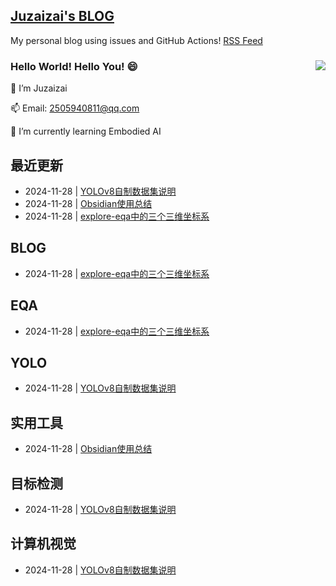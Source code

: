 ## [Juzaizai's BLOG](https://github.com/aqvq/aqvq)

My personal blog using issues and GitHub Actions! [RSS Feed](https://raw.githubusercontent.com/aqvq/aqvq/main/feed.xml) 

### Hello World! Hello You! 😄  <image align="right" src="https://github-readme-stats.vercel.app/api?username=aqvq&show_icons=true&hide_title=true&theme=gradient" />

🔭 I’m Juzaizai

📫 Email: 2505940811@qq.com

🌱 I’m currently learning Embodied AI

## 最近更新
- 2024-11-28 | [YOLOv8自制数据集说明](https://github.com/aqvq/aqvq/issues/3)
- 2024-11-28 | [Obsidian使用总结](https://github.com/aqvq/aqvq/issues/2)
- 2024-11-28 | [explore-eqa中的三个三维坐标系](https://github.com/aqvq/aqvq/issues/1)
## BLOG
- 2024-11-28 | [explore-eqa中的三个三维坐标系](https://github.com/aqvq/aqvq/issues/1)
## EQA
- 2024-11-28 | [explore-eqa中的三个三维坐标系](https://github.com/aqvq/aqvq/issues/1)
## YOLO
- 2024-11-28 | [YOLOv8自制数据集说明](https://github.com/aqvq/aqvq/issues/3)
## 实用工具
- 2024-11-28 | [Obsidian使用总结](https://github.com/aqvq/aqvq/issues/2)
## 目标检测
- 2024-11-28 | [YOLOv8自制数据集说明](https://github.com/aqvq/aqvq/issues/3)
## 计算机视觉
- 2024-11-28 | [YOLOv8自制数据集说明](https://github.com/aqvq/aqvq/issues/3)
